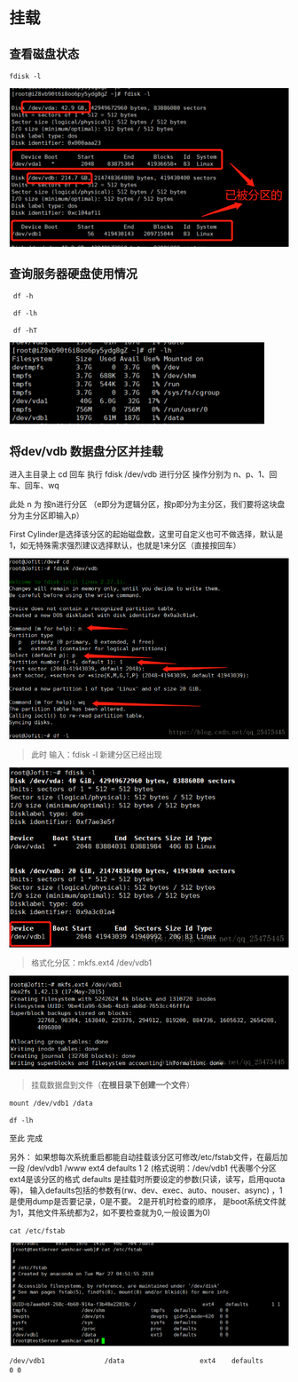 # 挂载

## 查看磁盘状态 

`fdisk -l `

![查看磁盘状态](../Linux/img/mount_001.jpg "查看磁盘状态")

## 查询服务器硬盘使用情况

` df -h`

` df -lh`

` df -hT`

![查询服务器硬盘使用情况](../Linux/img/mount_002.jpg "查询服务器硬盘使用情况")

## 将dev/vdb 数据盘分区并挂载

进入主目录上 cd 回车 执行  fdisk /dev/vdb 进行分区 操作分别为 n、p、1、回车、回车、wq

此处 n 为 按n进行分区 （e即分为逻辑分区，按p即分为主分区，我们要将这块盘分为主分区即输入p）

First Cylinder是选择该分区的起始磁盘数，这里可自定义也可不做选择，默认是1，如无特殊需求强烈建议选择默认，也就是1来分区（直接按回车）

![挂载](../Linux/img/mount_003.png "挂载")

>此时 输入：fdisk -l 新建分区已经出现

![新建分区](../Linux/img/mount_004.png "新建分区")

> 格式化分区：mkfs.ext4 /dev/vdb1

![格式化分区](../Linux/img/mount_005.png "格式化分区")

>挂载数据盘到文件（**在根目录下创建一个文件**）

`mount /dev/vdb1 /data`

`df -lh`

至此 完成

另外： 如果想每次系统重启都能自动挂载该分区可修改/etc/fstab文件，在最后加一段 /dev/vdb1    /www    ext4    defaults 1 2 
(格式说明：/dev/vdb1 代表哪个分区  ext4是该分区的格式 defaults 是挂载时所要设定的参数(只读，读写，启用quota等)，
输入defaults包括的参数有(rw、dev、exec、auto、nouser、async) ，1是使用dump是否要记录，0是不要。 2是开机时检查的顺序，
是boot系统文件就为1，其他文件系统都为2，如不要检查就为0,一般设置为0)

`cat /etc/fstab`

![设置重启自动挂载](../Linux/img/mount_006.jpg "设置重启自动挂载")

`/dev/vdb1               /data                   ext4    defaults        0 0`